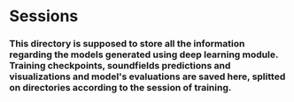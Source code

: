 # Sessions

### This directory is supposed to store all the information regarding the models generated using deep learning module. Training checkpoints, soundfields predictions and visualizations and model's evaluations are saved here, splitted on directories according to the session of training.